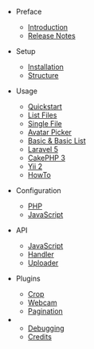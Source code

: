 - Preface
	- [Introduction](introduction.md)
	- [Release Notes](releases.md)
	<!-- - [Upgrade Guide](upgrade.md) -->

- Setup
    - [Installation](installation.md)
	- [Structure](structure.md)

- Usage
	- [Quickstart](quick.md)
	- [List Files](list.md)
	- [Single File](singlefile.md)
	- [Avatar Picker](avatar.md)
	- [Basic & Basic List](basic.md)
	- [Laravel 5](laravel.md)
	- [CakePHP 3](cakephp.md)
    - [Yii 2](yii2.md)
	- [HowTo](howto.md)

- Configuration
	- [PHP](configphp.md)
	- [JavaScript](configjs.md)

- API
	- [JavaScript](javascript.md)
	- [Handler](handler.md)
	- [Uploader](uploader.md)	

- Plugins
	- [Crop](crop.md) 
	- [Webcam](webcam.md)
	- [Pagination](pagination.md)

-
    - [Debugging](debugging.md)
    - [Credits](credits.md)
